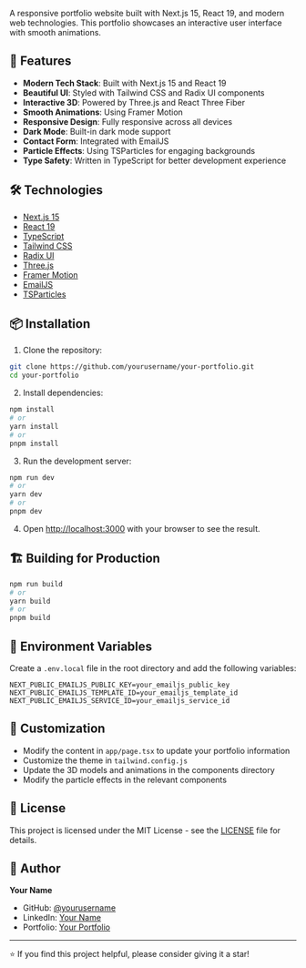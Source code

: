 
A responsive portfolio website built with Next.js 15, React 19, and modern web technologies. This portfolio showcases an interactive user interface with smooth animations.

## 🚀 Features

- **Modern Tech Stack**: Built with Next.js 15 and React 19
- **Beautiful UI**: Styled with Tailwind CSS and Radix UI components
- **Interactive 3D**: Powered by Three.js and React Three Fiber
- **Smooth Animations**: Using Framer Motion
- **Responsive Design**: Fully responsive across all devices
- **Dark Mode**: Built-in dark mode support
- **Contact Form**: Integrated with EmailJS
- **Particle Effects**: Using TSParticles for engaging backgrounds
- **Type Safety**: Written in TypeScript for better development experience

## 🛠️ Technologies

- [Next.js 15](https://nextjs.org/)
- [React 19](https://react.dev/)
- [TypeScript](https://www.typescriptlang.org/)
- [Tailwind CSS](https://tailwindcss.com/)
- [Radix UI](https://www.radix-ui.com/)
- [Three.js](https://threejs.org/)
- [Framer Motion](https://www.framer.com/motion/)
- [EmailJS](https://www.emailjs.com/)
- [TSParticles](https://particles.js.org/)

## 📦 Installation

1. Clone the repository:
```bash
git clone https://github.com/yourusername/your-portfolio.git
cd your-portfolio
```

2. Install dependencies:
```bash
npm install
# or
yarn install
# or
pnpm install
```

3. Run the development server:
```bash
npm run dev
# or
yarn dev
# or
pnpm dev
```

4. Open [http://localhost:3000](http://localhost:3000) with your browser to see the result.

## 🏗️ Building for Production

```bash
npm run build
# or
yarn build
# or
pnpm build
```

## 📝 Environment Variables

Create a `.env.local` file in the root directory and add the following variables:

```env
NEXT_PUBLIC_EMAILJS_PUBLIC_KEY=your_emailjs_public_key
NEXT_PUBLIC_EMAILJS_TEMPLATE_ID=your_emailjs_template_id
NEXT_PUBLIC_EMAILJS_SERVICE_ID=your_emailjs_service_id
```

## 🎨 Customization

- Modify the content in `app/page.tsx` to update your portfolio information
- Customize the theme in `tailwind.config.js`
- Update the 3D models and animations in the components directory
- Modify the particle effects in the relevant components

## 📄 License

This project is licensed under the MIT License - see the [LICENSE](LICENSE) file for details.

## 👤 Author

**Your Name**
- GitHub: [@yourusername](https://github.com/Gyokuken)
- LinkedIn: [Your Name](https://linkedin.com/in/amitanshu-lal-611248244)
- Portfolio: [Your Portfolio](https://portfolio-website-lime-two-16.vercel.app)

---

⭐️ If you find this project helpful, please consider giving it a star!
